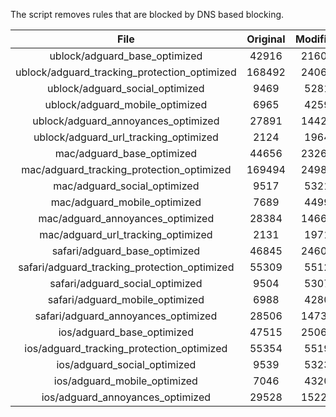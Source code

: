 The script removes rules that are blocked by DNS based blocking.


| File | Original | Modified |
|:----:|:-----:|:-----:|
| ublock/adguard_base_optimized | 42916 | 21601 |
| ublock/adguard_tracking_protection_optimized | 168492 | 24069 |
| ublock/adguard_social_optimized | 9469 | 5281 |
| ublock/adguard_mobile_optimized | 6965 | 4259 |
| ublock/adguard_annoyances_optimized | 27891 | 14422 |
| ublock/adguard_url_tracking_optimized | 2124 | 1964 |
| mac/adguard_base_optimized | 44656 | 23260 |
| mac/adguard_tracking_protection_optimized | 169494 | 24982 |
| mac/adguard_social_optimized | 9517 | 5321 |
| mac/adguard_mobile_optimized | 7689 | 4499 |
| mac/adguard_annoyances_optimized | 28384 | 14662 |
| mac/adguard_url_tracking_optimized | 2131 | 1971 |
| safari/adguard_base_optimized | 46845 | 24604 |
| safari/adguard_tracking_protection_optimized | 55309 | 5512 |
| safari/adguard_social_optimized | 9504 | 5307 |
| safari/adguard_mobile_optimized | 6988 | 4280 |
| safari/adguard_annoyances_optimized | 28506 | 14739 |
| ios/adguard_base_optimized | 47515 | 25062 |
| ios/adguard_tracking_protection_optimized | 55354 | 5519 |
| ios/adguard_social_optimized | 9539 | 5323 |
| ios/adguard_mobile_optimized | 7046 | 4320 |
| ios/adguard_annoyances_optimized | 29528 | 15226 |